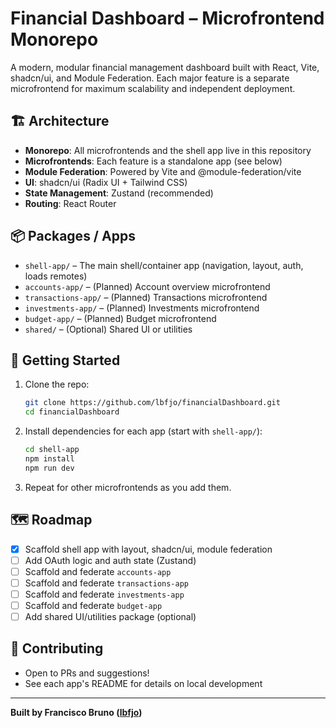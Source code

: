 # Financial Dashboard – Microfrontend Monorepo

A modern, modular financial management dashboard built with React, Vite, shadcn/ui, and Module Federation. Each major feature is a separate microfrontend for maximum scalability and independent deployment.

## 🏗️ Architecture
- **Monorepo**: All microfrontends and the shell app live in this repository
- **Microfrontends**: Each feature is a standalone app (see below)
- **Module Federation**: Powered by Vite and @module-federation/vite
- **UI**: shadcn/ui (Radix UI + Tailwind CSS)
- **State Management**: Zustand (recommended)
- **Routing**: React Router

## 📦 Packages / Apps
- `shell-app/` – The main shell/container app (navigation, layout, auth, loads remotes)
- `accounts-app/` – (Planned) Account overview microfrontend
- `transactions-app/` – (Planned) Transactions microfrontend
- `investments-app/` – (Planned) Investments microfrontend
- `budget-app/` – (Planned) Budget microfrontend
- `shared/` – (Optional) Shared UI or utilities

## 🚀 Getting Started
1. Clone the repo:
   ```sh
   git clone https://github.com/lbfjo/financialDashboard.git
   cd financialDashboard
   ```
2. Install dependencies for each app (start with `shell-app/`):
   ```sh
   cd shell-app
   npm install
   npm run dev
   ```
3. Repeat for other microfrontends as you add them.

## 🗺️ Roadmap
- [x] Scaffold shell app with layout, shadcn/ui, module federation
- [ ] Add OAuth logic and auth state (Zustand)
- [ ] Scaffold and federate `accounts-app`
- [ ] Scaffold and federate `transactions-app`
- [ ] Scaffold and federate `investments-app`
- [ ] Scaffold and federate `budget-app`
- [ ] Add shared UI/utilities package (optional)

## 🤝 Contributing
- Open to PRs and suggestions!
- See each app's README for details on local development

---

**Built by Francisco Bruno ([lbfjo](https://github.com/lbfjo))** 